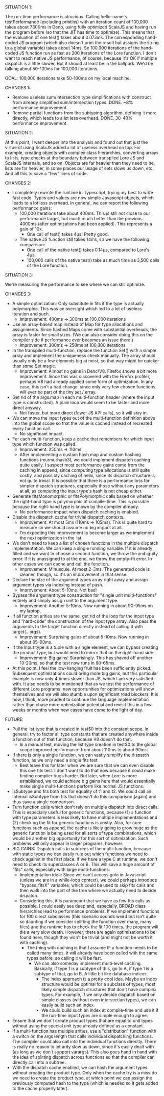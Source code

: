 SITUATION 1:

The run-time performance is atrocious. Calling hello-name's testPerformance (excluding printlns) with an iteration count 
of 100,000 takes about 7300ms in Deno, using fully optimized ScalaJS and having run the program before (so that the JIT has 
time to optimize). This means that the evaluation of one test() takes about 0.073ms. The corresponding hand-coded JS 
program (which also doesn't print the result but assigns the string to a global variable) takes about 14ms. So 100,000 
iterations of the hand-coded JS function run as fast as 200 iterations of the Lore function. I don't want to reach 
native JS performance, of course, because it's OK if multiple dispatch is a little slower. But it should at least be 
in the ballpark. We'd be talking about 50-100ms for 100,000 iterations. 

GOAL: 100,000 iterations take 50-100ms on my local machine.

CHANGES 1:

- Remove useless sum/intersection type simplifications with construct from already simplified sum/intersection types.
  DONE. ~8% performance improvement.
- Remove partial functions from the subtyping algorithm, defining it more directly, which leads to a lot less overhead.
  DONE. 30-40% performance improvement.
  
  
  
SITUATION 2:

At this point, I went deeper into the analysis and found out that just the virtue of using ScalaJS added a lot of 
useless overhead on top. For example, creating objects with complex class hierarchies, converting arrays to lists,
type checks at the boundary between transpiled Lore JS and ScalaJS internals, and so on. Objects are far heavier
than they need to be, lists are far heavier, in some places our usage of sets slows us down, etc. And all this to
save a "few" lines of code.

CHANGES 2:

- I completely rewrote the runtime in Typescript, trying my best to write fast code. Types and values are now simple
  Javascript objects, which leads to a lot less overhead. In general, we can report the following performance gains:
  - 100,000 iterations take about 400ms. This is still not close to our performance target, but much much better than
    the previous 4000ms (after optimizations had been applied). This represents a gain of 10x.
    - One call of test() takes 4µs! Pretty good.
  - The native JS function still takes 14ms, so we have the following comparison:
    - One call of the native test() takes 0.14µs, compared to Lore's 4µs.
    - 100,000 calls of the native test() take as much time as 3,500 calls of the Lore function.



SITUATION 3:

We're measuring the performance to see where we can still optimize.

CHANGES 3:

- A simple optimization: Only substitute in fits if the type is actually polymorphic. This was an oversight which led
  to a lot of useless iteration and such.
  - Improvement: 400ms -> 300ms at 100,000 iterations
- Use an array-based map instead of Map for type allocations and assignments. Since hashed Maps come with substantial
  overheads, the array is faster for small sizes. (We can also consider doing this on the compiler side if performance
  ever becomes an issue there.) 
  - Improvement: 300ms -> 250ms at 100,000 iterations 
- In the transpiled multi-function, replace the function Set() with a simple array and implement the uniqueness check
  manually. The array should usually only be a few elements big at most, so that way might be quicker than some Set
  magic.
  - Improvement: Almost no gains in Deno/V8. Firefox shows a bit more improvement. Since this was discovered with the 
    Firefox profiler, perhaps V8 had already applied some form of optimization. In any case, this isn't a bad change,
    since only very few chosen functions will ever be part of the tiny set / array.
- Get rid of the args.map in each multi-function header (where the input type is constructed). A plain loop would seem
  to be faster and more direct anyway.
  - Not faster, but more direct (fewer JS API calls), so it will stay in.
- We can move the input types out of the multi-function definition above into the global scope so that the 
  value is cached instead of recreated every function call.
  - No significant impact.
- For each multi-function, keep a cache that remembers for which input type which function was called.
  - Improvement: 250ms -> 110ms
  - After implementing a custom hash map and custom hashing functions (murmurhash3), we could implement dispatch 
    caching quite easily. I suspect most performance gains come from the caching in append, since computing type 
    allocations is still quite costly, and possibly caching of hello, since its dispatch structure is not quite 
    trivial. It is possible that there is a performance loss for simpler dispatch structures, especially those 
    without any parameters at all, as computing the input type's hash is not cheap either.
- Generate fitsMonomorphic or fitsPolymorphic calls based on whether the right-hand type is polymorphic at compile-time. 
  This is possible because the right-hand type is known by the compiler already.
  - No performance impact when dispatch caching is enabled.
- Disable the dispatch cache for trivial dispatch contexts.
  - Improvement: At most 5ms (110ms -> 105ms). This is quite hard to measure so we should assume no big impact at all.
  - I'm expecting this improvement to become larger as we implement the next optimization in the list. 
- We don't need to keep a list of chosen functions in the multiple dispatch implementation. We can keep a single running
  variable. If it is already filled and we want to choose a second function, we throw the ambiguity error. If it is 
  unassigned to at the end, we throw the empty-fit error. In other cases we can cache and call the function.
  - Improvement: Minuscule. At most 2-3ms. The generated code is cleaner, though, so it's an improvement in that sense.
- Declare the size of the argument types array right away and assign argument types via indexing instead of push.
  - Improvement: About 5-10ms. Not bad!
- Bypass the argument type construction for "single unit multi-functions" entirely and simply assign unit
  to the argument type.  
  - Improvement: Another 5-10ms. Now running in about 90-95ms on my laptop.
- If all function arities are the same, get rid of the loop for the input type and "hard-code" the construction of the
  input type array. Also pass the arguments to the target function directly instead of calling it with target(...args).
  - Improvement: Surprising gains of about 5-10ms. Now running in about 85-90ms. 
- If the input type is a tuple with a single element, we can bypass creating the product type, but would need to 
  mirror that on the right-hand side.
  - Improvement: Big gains! Surprisingly. This has shaved off another 10-20ms, so that the test now runs in 60-65ms.
- At this point, I feel the low-hanging fruit has been sufficiently picked. Subsequent optimizations could bring 
  more big gains, but this particular example is now only 4 times slower than JS, which I am very satisfied with.
  It also needs to be mentioned that as we test the performance of different Lore programs, new opportunities for
  optimizations will show themselves and we will also stumble upon significant road blockers. It is now, I think, more
  prudent to continue the language implementation rather than chase more optimization potential and revisit this in
  a few weeks or months when new cases have come to the light of day.



FUTURE:
- Pull the list type that is created in test$0 into the constant scope. In general, try to factor all type constants
  that are created anywhere inside a function out of that function, because V8 doesn't do that.
  - In a manual test, moving the list type creation in test$0 to the global scope improved performance from about 110ms 
    to about 90ms.
- If there is only a single function, we can vastly simplify the dispatch function, as we only need a single fits test.
  - Best leave this for later when we are sure that we can even disable this one fits test. I don't want to do that now
    because it could make finding compiler bugs harder. But later, when Lore is more established, we could achieve big 
    gains here that would essentially make single multi-functions perform like normal JS functions. 
- isSubtype and fits both test for equality of t1 and t2. We could call an internal isSubtype from fits that doesn't do
  this comparison (again) and thus save a single comparison.
- Turn function calls which don't rely on multiple dispatch into direct calls. This is especially useful for generic 
  functions, because (1) a function with type parameters is less likely to have multiple implementations and (2)
  checking the fit for generic functions is costly. Also, for core functions such as append, the cache is likely going 
  to grow huge as the generic function is being used for all sorts of type combinations, which would be another big
  opportunity for this sort of optimization. Such problems will only appear in larger programs, however. 
- BIG GAINS: Dispatch calls to subtrees of the multi-function, because with static types we can easily rule
  out which functions we need to check against in the first place. If we have a type C at runtime, we don't need to
  check its superclasses A or B. This will save a huge amount of "fits" calls, especially with large multi-functions.
  - Implementation idea: Since we can't access goto in Javascript (unless we are in a while-loop context), we could 
    perhaps introduce "bypass_fitsX" variables, which could be used to skip fits calls and then walk into the part
    of the tree where we actually need to decide dispatch. 
  - Considering this, it is paramount that we have as few fits calls as possible. I could easily see deep and, 
    especially, BROAD class hierarchies lead to performance problems. If we implement functions for 100 direct 
    subclasses (this scenario sounds weird but isn't quite so daunting if we consider splitting the function over
    many, many files) and the runtime has to check the fit 100 times, the program will die a very slow death. However, 
    there are again optimizations to be found here, though they won't be trivial (and might not be worth it with 
    caching).
    - The thing with caching is that I assume IF a function needs to be called many times, it will already have been
      called with the same types before, so calling it will be fast. 
      - We can also someday implement multi-level caching. Basically, if type 1 is a subtype of this, go to A, if type 
        1 is a subtype of that, go to B. A little bit like database indices.
        - The index approach is a pretty cool idea. Maybe an index structure would be optimal for a subclass of types,
          most likely simple dispatch structures that don't have complex types. For example, if we only decide dispatch
          based on simple classes (without even intersection types), we can easily build such an index. 
        - We could build such an index at compile-time and use it if the run-time input types are simple enough to 
          agree.
- Ensure that we don't create product types that are equal to unit types without using the special unit type already
  defined as a constant.
- If a multi-function has multiple arities, use a "distribution" function with a switch on the args length that calls
  individual dispatching functions. The compiler could also call into the individual functions directly. There is really
  no reason to let arity slow us down, since it's easily dealt with (as long as we don't support varargs). This also
  goes hand in hand with the idea of splitting dispatch across functions so that the compiler can directly call into
  a subtree.
- With the dispatch cache enabled, we can hash the argument types without creating the product type. Only when the
  cache try is a miss do we need to create the product type, at which point we can assign the previously computed
  hash to the type (which is needed so it gets added to the cache properly later).    
